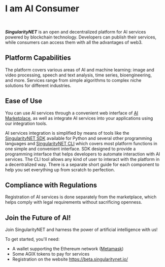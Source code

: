 # I am AI Consumer

<br/>
<ImageViewer src="/assets/images/products/AIMarketplace/Marketplace/AIConsumer.webp" alt="AI Consumer"/>

**_SingularityNET_** is an open and decentralized platform for AI services powered by blockchain technology. Developers can publish their services, while consumers can access them with all the advantages of web3.

## Platform Capabilities

The platform covers various areas of AI and machine learning: image and video processing, speech and text analysis, time series, bioengineering, and more. Services range from simple algorithms to complex niche solutions for different industries.

## Ease of Use

You can use AI services through a convenient web interface of [AI Marketplace](/docs/products/AIMarketplace/), as well as integrate AI services into your applications using our integration tools.

AI services integration is simplified by means of tools like the [SingularityNET SDK](/docs/products/DecentralizedAIPlatform/SDK/sdk-concept/) available for Python and several other programming languages and [SingularityNET CLI](/docs/products/DecentralizedAIPlatform/CLI/) which covers most platform functions in one simple and convenient interface. SDK designed to provide a programming interface that helps developers to automate interaction with AI services. The CLI tool allows any kind of user to interact with the platform in a decentralized way. There is a separate short guide for each component to help you set everything up from scratch to perfection.

## Compliance with Regulations

Registration of AI services is done separately from the marketplace, which helps comply with legal requirements without sacrificing openness.

## Join the Future of AI!

Join SingularityNET and harness the power of artificial intelligence with us!

To get started, you'll need:

-   A wallet supporting the Ethereum network ([Metamask](/docs/products/AIMarketplace/ForConsumers/metamask-wallet/))
-   Some AGIX tokens to pay for services
-   Registration on the website https://beta.singularitynet.io/
